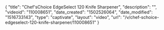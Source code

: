 {
    "title": "Chef'sChoice EdgeSelect 120 Knife Sharpener",
    "description": "",
    "videoid": "110008651",
    "date_created": "1502526064",
    "date_modified": "1516733143",
    "type": "captivate",
    "layout": "video",
    "url": "\/v\/chef-schoice-edgeselect-120-knife-sharpener\/110008651"
}